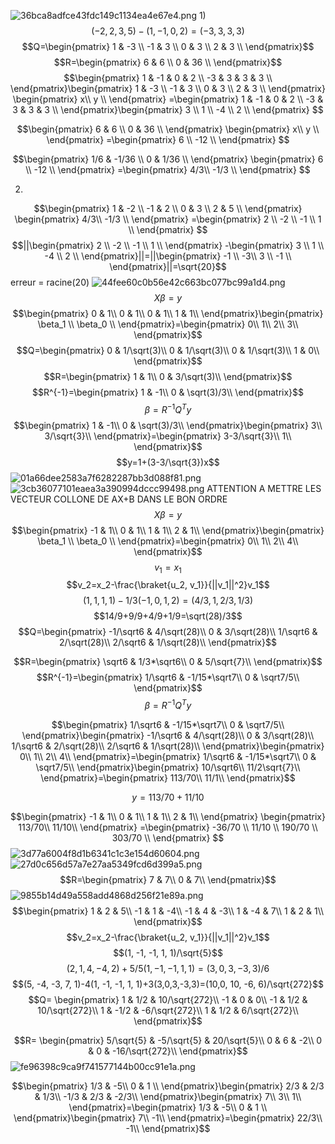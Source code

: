 ![36bca8adfce43fdc149c1134ea4e67e4.png](../../_resources/36bca8adfce43fdc149c1134ea4e67e4.png)
1)
$$(-2, 2, 3, 5)-(1,-1,0,2)=(-3, 3, 3, 3)$$
$$Q=\begin{pmatrix}
1 & -3 \\
-1 & 3 \\
0 & 3 \\
2 & 3 \\
\end{pmatrix}$$
$$R=\begin{pmatrix}
6 & 6 \\
0 & 36 \\
\end{pmatrix}$$
$$\begin{pmatrix}
1 & -1 & 0 & 2 \\
-3 & 3 & 3 & 3 \\
\end{pmatrix}\begin{pmatrix}
1 & -3 \\
-1 & 3 \\
0 & 3 \\
2 & 3 \\
\end{pmatrix} \begin{pmatrix}
x\\
y \\
\end{pmatrix} =\begin{pmatrix}
1 & -1 & 0 & 2 \\
-3 & 3 & 3 & 3 \\
\end{pmatrix}\begin{pmatrix}
3 \\
1 \\
-4 \\
2 \\
\end{pmatrix} $$

$$\begin{pmatrix}
6 & 6 \\
0 & 36 \\
\end{pmatrix} \begin{pmatrix}
x\\
y \\
\end{pmatrix} =\begin{pmatrix}
6 \\
-12 \\
\end{pmatrix} $$

$$\begin{pmatrix}
1/6 & -1/36 \\
0 & 1/36 \\
\end{pmatrix} \begin{pmatrix}
6 \\
-12 \\
\end{pmatrix} =\begin{pmatrix}
4/3\\
-1/3 \\
\end{pmatrix} $$

2)

$$\begin{pmatrix}
1 & -2 \\
-1 & 2 \\
0 & 3 \\
2 & 5 \\
\end{pmatrix} \begin{pmatrix}
4/3\\
-1/3 \\
\end{pmatrix} =\begin{pmatrix}
2 \\
-2 \\
-1 \\
1 \\
\end{pmatrix} $$
$$||\begin{pmatrix}
2 \\
-2 \\
-1 \\
1 \\
\end{pmatrix} -\begin{pmatrix}
3 \\
1 \\
-4 \\
2 \\
\end{pmatrix}||=||\begin{pmatrix}
-1 \\
-3\\
3 \\
-1 \\
\end{pmatrix}||=\sqrt{20}$$
erreur  = racine(20)
![44fee60c0b56e42c663bc077bc99a1d4.png](../../_resources/44fee60c0b56e42c663bc077bc99a1d4.png)
$$X\beta=y$$
$$\begin{pmatrix}
0 & 1\\
0 & 1\\
0 & 1\\
1 & 1\\
\end{pmatrix}\begin{pmatrix}
\beta_1 \\
\beta_0 \\
\end{pmatrix}=\begin{pmatrix}
0\\
1\\
2\\
3\\
\end{pmatrix}$$
$$Q=\begin{pmatrix}
0 & 1/\sqrt(3)\\
0 & 1/\sqrt(3)\\
0 & 1/\sqrt(3)\\
1 & 0\\
\end{pmatrix}$$
$$R=\begin{pmatrix}
1 & 1\\
0 & 3/\sqrt(3)\\
\end{pmatrix}$$
$$R^{-1}=\begin{pmatrix}
1 & -1\\
0 & \sqrt(3)/3\\
\end{pmatrix}$$
$$\beta= R^{-1}Q^Ty$$
$$\begin{pmatrix}
1 & -1\\
0 & \sqrt(3)/3\\
\end{pmatrix}\begin{pmatrix}
3\\
3/\sqrt{3}\\
\end{pmatrix}=\begin{pmatrix}
3-3/\sqrt{3}\\
1\\
\end{pmatrix}$$
$$y=1+(3-3/\sqrt{3})x$$
![01a66dee2583a7f6282287bb3d088f81.png](../../_resources/01a66dee2583a7f6282287bb3d088f81.png)
![3cb36077101eaea3a390994dccc99498.png](../../_resources/3cb36077101eaea3a390994dccc99498.png)
ATTENTION A METTRE LES VECTEUR COLLONE DE AX+B DANS LE BON ORDRE
$$X\beta=y$$
$$\begin{pmatrix}
-1 & 1\\
0 & 1\\
1 & 1\\
2 & 1\\
\end{pmatrix}\begin{pmatrix}
\beta_1 \\
\beta_0 \\
\end{pmatrix}=\begin{pmatrix}
0\\
1\\
2\\
4\\
\end{pmatrix}$$
$$v_1=x_1$$ 
$$v_2=x_2-\frac{\braket{u_2, v_1}}{||v_1||^2}v_1$$
$$(1,1,1,1)-1/3(-1,0,1,2) =(4/3, 1, 2/3, 1/3)$$
$$14/9+9/9+4/9+1/9=\sqrt(28)/3$$
$$Q=\begin{pmatrix}
-1/\sqrt6 & 4/\sqrt(28)\\
0 & 3/\sqrt(28)\\
1/\sqrt6 & 2/\sqrt(28)\\
2/\sqrt6 & 1/\sqrt(28)\\
\end{pmatrix}$$

$$R=\begin{pmatrix}
\sqrt6 & 1/3*\sqrt6\\
0 & 5/\sqrt{7}\\
\end{pmatrix}$$
$$R^{-1}=\begin{pmatrix}
1/\sqrt6 & -1/15*\sqrt7\\
0 & \sqrt7/5\\
\end{pmatrix}$$
$$\beta= R^{-1}Q^Ty$$

$$\begin{pmatrix}
1/\sqrt6 & -1/15*\sqrt7\\
0 & \sqrt7/5\\
\end{pmatrix}\begin{pmatrix}
-1/\sqrt6 & 4/\sqrt(28)\\
0 & 3/\sqrt(28)\\
1/\sqrt6 & 2/\sqrt(28)\\
2/\sqrt6 & 1/\sqrt(28)\\
\end{pmatrix}\begin{pmatrix}
0\\
1\\
2\\
4\\
\end{pmatrix}=\begin{pmatrix}
1/\sqrt6 & -1/15*\sqrt7\\
0 & \sqrt7/5\\
\end{pmatrix}\begin{pmatrix}
10/\sqrt6\\
 11/2\sqrt{7}\\
\end{pmatrix}=\begin{pmatrix}
113/70\\
11/1\\
\end{pmatrix}$$

$$y=113/70+11/10$$

$$\begin{pmatrix}
-1 & 1\\
0 & 1\\
1 & 1\\
2 & 1\\
\end{pmatrix} \begin{pmatrix}
113/70\\
11/10\\
\end{pmatrix} =\begin{pmatrix}
-36/70 \\
11/10 \\
190/70 \\
303/70 \\
\end{pmatrix} $$
![3d77a6004f8d1b6341c1c3e154d60604.png](../../_resources/3d77a6004f8d1b6341c1c3e154d60604.png)
![27d0c656d57a7e27aa5349fcd6d399a5.png](../../_resources/27d0c656d57a7e27aa5349fcd6d399a5.png)
$$R=\begin{pmatrix}
7 & 7\\
0 & 7\\
\end{pmatrix}$$
![9855b14d49a558add4868d256f21e89a.png](../../_resources/9855b14d49a558add4868d256f21e89a.png)
$$\begin{pmatrix}
1 & 2 & 5\\
-1 & 1 & -4\\
-1 & 4 & -3\\
1 & -4 & 7\\
1 & 2 & 1\\
\end{pmatrix}$$
$$v_2=x_2-\frac{\braket{u_2, v_1}}{||v_1||^2}v_1$$
$$(1, -1, -1, 1, 1)/\sqrt{5}$$
$$(2, 1, 4, -4, 2)+5/5(1, -1, -1, 1, 1)=(3,0,3,-3,3)/6$$
$$(5, -4, -3, 7, 1)-4(1, -1, -1, 1, 1)+3(3,0,3,-3,3)=(10,0, 10, -6, 6)/\sqrt{272}$$
$$Q= \begin{pmatrix}
1 & 1/2 & 10/\sqrt{272}\\
-1 & 0 & 0\\
-1 & 1/2 & 10/\sqrt{272}\\
1 & -1/2 &  -6/\sqrt{272}\\
1 & 1/2 & 6/\sqrt{272}\\
\end{pmatrix}$$

$$R= \begin{pmatrix}
5/\sqrt{5} & -5/\sqrt{5} & 20/\sqrt{5}\\
0 & 6 & -2\\
0 & 0 & -16/\sqrt{272}\\
\end{pmatrix}$$
![fe96398c9ca9f741577144b00cc91e1a.png](../../_resources/fe96398c9ca9f741577144b00cc91e1a.png)

$$\begin{pmatrix}
1/3 & -5\\
0 & 1 \\
\end{pmatrix}\begin{pmatrix}
2/3 & 2/3 & 1/3\\
-1/3 & 2/3 & -2/3\\
\end{pmatrix}\begin{pmatrix}
7\\
3\\
1\\
\end{pmatrix}=\begin{pmatrix}
1/3 & -5\\
0 & 1 \\
\end{pmatrix}\begin{pmatrix}
7\\
-1\\
\end{pmatrix}=\begin{pmatrix}
22/3\\
-1\\
\end{pmatrix}$$